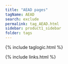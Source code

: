 ```yaml
---
title: "AEAD pages"
tagName: AEAD
search: exclude
permalink: tag_AEAD.html
sidebar: product1_sidebar
folder: tags
---
```

{% include taglogic.html %}

{% include links.html %}